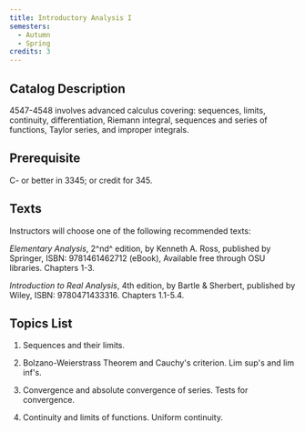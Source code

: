 ```yaml
---
title: Introductory Analysis I
semesters:
  - Autumn
  - Spring
credits: 3
---
```


## Catalog Description

4547-4548 involves advanced calculus covering: sequences, limits,
continuity, differentiation, Riemann integral, sequences and series of
functions, Taylor series, and improper integrals.

## Prerequisite

C- or better in 3345; or credit for 345.

## Texts

Instructors will choose one of the following
recommended texts:

*Elementary Analysis*, 2^nd^ edition, by Kenneth A. Ross,
published by Springer, ISBN: 9781461462712 (eBook), Available free
through OSU libraries. Chapters 1-3.

*Introduction to Real Analysis*, 4th edition, by Bartle &
Sherbert, published by Wiley, ISBN: 9780471433316. Chapters 1.1-5.4.

## Topics List

1.  Sequences and their limits.

2.  Bolzano-Weierstrass Theorem and Cauchy\'s criterion. Lim sup's and
    lim inf's.

3.  Convergence and absolute convergence of series. Tests for
    convergence.

4.  Continuity and limits of functions. Uniform continuity.
